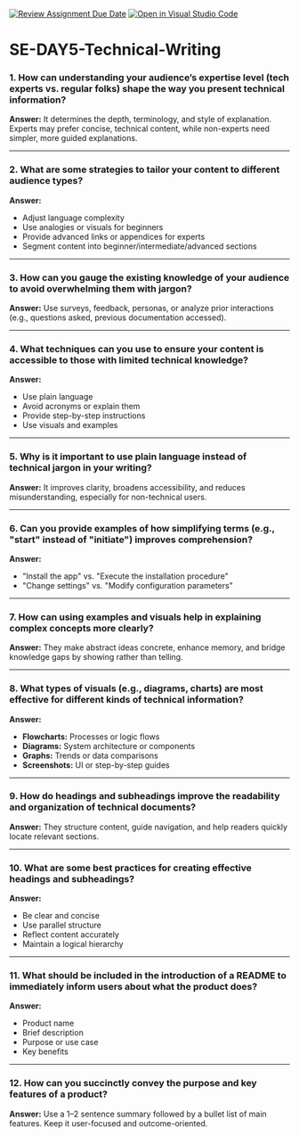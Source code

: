 [![Review Assignment Due Date](https://classroom.github.com/assets/deadline-readme-button-22041afd0340ce965d47ae6ef1cefeee28c7c493a6346c4f15d667ab976d596c.svg)](https://classroom.github.com/a/zsAR-pyY)
[![Open in Visual Studio Code](https://classroom.github.com/assets/open-in-vscode-2e0aaae1b6195c2367325f4f02e2d04e9abb55f0b24a779b69b11b9e10269abc.svg)](https://classroom.github.com/online_ide?assignment_repo_id=19204433&assignment_repo_type=AssignmentRepo)
# SE-DAY5-Technical-Writing

### **1. How can understanding your audience’s expertise level (tech experts vs. regular folks) shape the way you present technical information?**  
**Answer:** It determines the depth, terminology, and style of explanation. Experts may prefer concise, technical content, while non-experts need simpler, more guided explanations.

---

### **2. What are some strategies to tailor your content to different audience types?**  
**Answer:**  
- Adjust language complexity  
- Use analogies or visuals for beginners  
- Provide advanced links or appendices for experts  
- Segment content into beginner/intermediate/advanced sections

---

### **3. How can you gauge the existing knowledge of your audience to avoid overwhelming them with jargon?**  
**Answer:** Use surveys, feedback, personas, or analyze prior interactions (e.g., questions asked, previous documentation accessed).

---

### **4. What techniques can you use to ensure your content is accessible to those with limited technical knowledge?**  
**Answer:**  
- Use plain language  
- Avoid acronyms or explain them  
- Provide step-by-step instructions  
- Use visuals and examples

---

### **5. Why is it important to use plain language instead of technical jargon in your writing?**  
**Answer:** It improves clarity, broadens accessibility, and reduces misunderstanding, especially for non-technical users.

---

### **6. Can you provide examples of how simplifying terms (e.g., "start" instead of "initiate") improves comprehension?**  
**Answer:**  
- "Install the app" vs. "Execute the installation procedure"  
- "Change settings" vs. "Modify configuration parameters"

---

### **7. How can using examples and visuals help in explaining complex concepts more clearly?**  
**Answer:** They make abstract ideas concrete, enhance memory, and bridge knowledge gaps by showing rather than telling.

---

### **8. What types of visuals (e.g., diagrams, charts) are most effective for different kinds of technical information?**  
**Answer:**  
- **Flowcharts:** Processes or logic flows  
- **Diagrams:** System architecture or components  
- **Graphs:** Trends or data comparisons  
- **Screenshots:** UI or step-by-step guides

---

### **9. How do headings and subheadings improve the readability and organization of technical documents?**  
**Answer:** They structure content, guide navigation, and help readers quickly locate relevant sections.

---

### **10. What are some best practices for creating effective headings and subheadings?**  
**Answer:**  
- Be clear and concise  
- Use parallel structure  
- Reflect content accurately  
- Maintain a logical hierarchy

---

### **11. What should be included in the introduction of a README to immediately inform users about what the product does?**  
**Answer:**  
- Product name  
- Brief description  
- Purpose or use case  
- Key benefits

---

### **12. How can you succinctly convey the purpose and key features of a product?**  
**Answer:** Use a 1–2 sentence summary followed by a bullet list of main features. Keep it user-focused and outcome-oriented.
